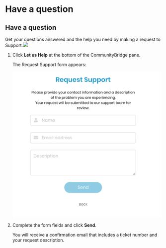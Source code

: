 # Have a question

## Have a question

Get your questions answered and the help you need by making a request to Support.![](https://firebasestorage.googleapis.com/v0/b/gitbook-28427.appspot.com/o/assets%2F-LuGl2w4LzPpYJ8jx5ae%2F-M4YcDBTW24mof-d_s5r%2F-M4YccYbqXTT4aC4Tovn%2Fhave%20a%20question.png?alt=media&token=a4488510-4671-480e-9330-a33e127cbedb)

1. Click **Let us Help** at the bottom of the CommunityBridge pane.

   The Request Support form appears:

   ​![Request Support](../.gitbook/assets/screen-shot-2020-05-04-at-6.39.28-pm.png)​

2. Complete the form fields and click **Send**.

   You will receive a confirmation email that includes a ticket number and your request description.



